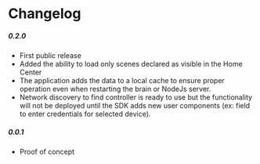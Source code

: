 Changelog
=========

##### 0.2.0
- First public release
- Added the ability to load only scenes declared as visible in the Home Center
- The application adds the data to a local cache to ensure proper operation even when restarting the brain or NodeJs server.
- Network discovery to find controller is ready to use but the functionality will not be deployed until the SDK adds new user components (ex: field to enter credentials for selected device).

##### 0.0.1
- Proof of concept